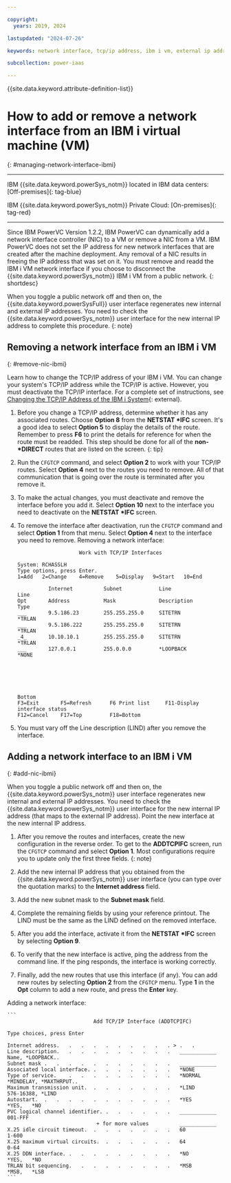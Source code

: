 ```yaml
---

copyright:
  years: 2019, 2024

lastupdated: "2024-07-26"

keywords: network interface, tcp/ip address, ibm i vm, external ip address, dns, lind, cfgtcp command

subcollection: power-iaas

---
```


{{site.data.keyword.attribute-definition-list}}

# How to add or remove a network interface from an IBM i virtual machine (VM)
{: #managing-network-interface-ibmi}

---

IBM {{site.data.keyword.powerSys_notm}} located in IBM data centers: [Off-premises]{: tag-blue}

IBM {{site.data.keyword.powerSys_notm}} Private Cloud: [On-premises]{: tag-red}

---

Since IBM PowerVC Version 1.2.2, IBM PowerVC can dynamically add a network interface controller (NIC) to a VM or remove a NIC from a VM. IBM PowerVC does not set the IP address for new network interfaces that are created after the machine deployment. Any removal of a NIC results in freeing the IP address that was set on it. You must remove and readd the IBM i VM network interface if you choose to disconnect the {{site.data.keyword.powerSys_notm}} IBM i VM from a public network.
{: shortdesc}

When you toggle a public network off and then on, the {{site.data.keyword.powerSysFull}} user interface regenerates new internal and external IP addresses. You need to check the {{site.data.keyword.powerSys_notm}} user interface for the new internal IP address to complete this procedure.
{: note}

## Removing a network interface from an IBM i VM
{: #remove-nic-ibmi}

Learn how to change the TCP/IP address of your IBM i VM. You can change your system's TCP/IP address while the TCP/IP is active. However, you must deactivate the TCP/IP interface. For a complete set of instructions, see [Changing the TCP/IP Address of the IBM i System](https://www.ibm.com/support/pages/node/641015){: external}.

1. Before you change a TCP/IP address, determine whether it has any associated routes. Choose **Option 8** from the **NETSTAT \*IFC** screen.
    It's a good idea to select **Option 5** to display the details of the route. Remember to press **F6** to print the details for reference for when the route must be readded. This step should be done for all of the **non-\*DIRECT** routes that are listed on the screen.
    {: tip}

2. Run the `CFGTCP` command, and select **Option 2** to work with your TCP/IP routes. Select **Option 4** next to the routes you need to remove. All of that communication that is going over the route is terminated after you remove it.
3. To make the actual changes, you must deactivate and remove the interface before you add it. Select **Option 10** next to the interface you need to deactivate on the **NETSTAT \*IFC** screen.
4. To remove the interface after deactivation, run the `CFGTCP` command and select **Option 1** from that menu. Select **Option 4** next to the interface you need to remove.
    Removing a network interface:

    ```
                        Work with TCP/IP Interfaces
                                                                        System: RCHASSLH
    Type options, press Enter.
    1=Add   2=Change    4=Remove    5=Display   9=Start   10=End

              Internet          Subnet            Line                Line
    Opt       Address           Mask              Description         Type
    ___       9.5.186.23        255.255.255.0     SITETRN             *TRLAN
    ___       9.5.186.222       255.255.255.0     SITETRN             *TRLAN
    _4_       10.10.10.1        255.255.255.0     SITETRN             *TRLAN
    ___       127.0.0.1         255.0.0.0         *LOOPBACK           *NONE





                                                                                  Bottom
    F3=Exit       F5=Refresh      F6 Print list     F11-Display interface status
    F12=Cancel    F17=Top         F18=Bottom
    ```

5. You must vary off the Line description (LIND) after you remove the interface.

## Adding a network interface to an IBM i VM
{: #add-nic-ibmi}

When you toggle a public network off and then on, the {{site.data.keyword.powerSys_notm}} user interface regenerates new internal and external IP addresses. You need to check the {{site.data.keyword.powerSys_notm}} user interface for the new internal IP address (that maps to the external IP address). Point the new interface at the new internal IP address.

1. After you remove the routes and interfaces, create the new configuration in the reverse order. To get to the **ADDTCPIFC** screen, run the `CFGTCP` command and select **Option 1**.
    Most configurations require you to update only the first three fields.
    {: note}

2. Add the new internal IP address that you obtained from the {{site.data.keyword.powerSys_notm}} user interface (you can type over the quotation marks) to the **Internet address** field.
3. Add the new subnet mask to the **Subnet mask** field.
4. Complete the remaining fields by using your reference printout. The LIND must be the same as the LIND defined on the removed interface.
5. After you add the interface, activate it from the **NETSTAT \*IFC** screen by selecting **Option 9**.
6. To verify that the new interface is active, ping the address from the command line. If the ping responds, the interface is working correctly.
7. Finally, add the new routes that use this interface (if any). You can add new routes by selecting **Option 2** from the `CFGTCP` menu. Type **1** in the **Opt** column to add a new route, and press the **Enter** key.

Adding a network interface:

    ```
                                Add TCP/IP Interface (ADDTCPIFC)

    Type choices, press Enter

    Internet address.   .   .   .   .   .   .   .   .   . > .   .
    Line description.   .   .   .   .   .   .   .   .   .   ____________    Name, *LOOPBACK..
    Subnet mask .   .   .   .   .   .   .   .   .   .   .   ____________
    Associated local interface. .   .   .   .   .   .   .   *NONE
    Type of service.    .   .   .   .   .   .   .   .   .   *NORMAL         *MINDELAY, *MAXTHRPUT..
    Maximum transmission unit.  .   .   .   .   .   .   .   *LIND           576-16388, *LIND
    Autostart.  .   .   .   .   .   .   .   .   .   .   .   *YES            *YES,   *NO
    PVC logical channel identifier. .   .   .   .   .   .   ____________    001-FFF
                                 + for more values          ____________
    X.25 idle circuit timeout.  .   .   .   .   .   .   .   60              1-600
    X.25 maximum virtual circuits.  .   .   .   .   .   .   64              0-64
    X.25 DDN interface. .   .   .   .   .   .   .   .   .   *NO             *YES,   *NO
    TRLAN bit sequencing.   .   .   .   .   .   .   .   .   *MSB            *MSB,   *LSB
    ```
